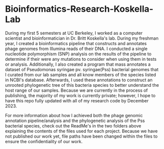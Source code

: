 # Bioinformatics-Research-Koskella-Lab
During my first 5 semesters at UC Berkeley, I worked as a computer scientist and bioinformatician in Dr. Britt Koskella's lab. During my freshman year, I created a bioinformatics pipeline that constructs and annotates phage genomes from Illumina reads of their DNA. I conducted a single nucleotide polymorphism (SNP) analysis on the results of the pipeline to determine if their were any mutations to consider when using them in tests or analysis. Additionally, I also created a program that mass annotates a dataset of Pseudomonas syringae pv. syringae(Pss) bacterial genomes that I curated from our lab samples and all know members of the species listed in NCBI's database. Afterwards, I used these annotations to construct an unrooted phylogenetic tree of this bacteria species to better understand the host range of our samples. Because we are currently in the process of publishing, the majority of my work is currently private; however, I hope to have this repo fully updated with all of my research code by December 2023. 

For more information about how I achieved both the phage genomic annotation pipeline/analysis and the phylogenetic analysis of the Pss bacterial species, check out the ReadMe's in the two folders above explaining the contents of the files used for each project. Because we have not published our work yet, file paths have been changed within the files to ensure the confidentiality of our work. 
